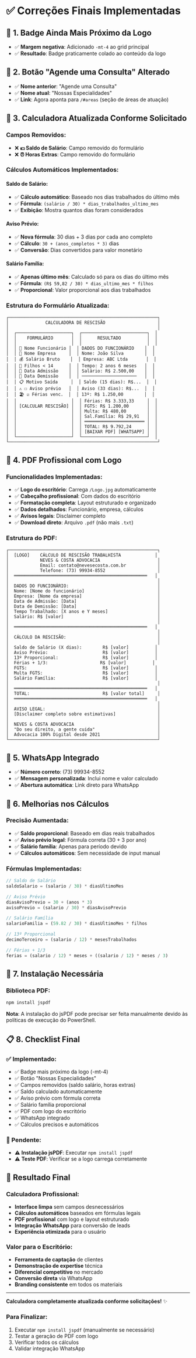 # ✅ Correções Finais Implementadas

## 📏 **1. Badge Ainda Mais Próximo da Logo**
- ✅ **Margem negativa**: Adicionado `-mt-4` ao grid principal
- ✅ **Resultado**: Badge praticamente colado ao conteúdo da logo

## 🔄 **2. Botão "Agende uma Consulta" Alterado**
- ✅ **Nome anterior**: "Agende uma Consulta"
- ✅ **Nome atual**: "Nossas Especialidades"
- ✅ **Link**: Agora aponta para `/#areas` (seção de áreas de atuação)

## 🧮 **3. Calculadora Atualizada Conforme Solicitado**

### **Campos Removidos**:
- ❌ **💵 Saldo de Salário**: Campo removido do formulário
- ❌ **⏰ Horas Extras**: Campo removido do formulário

### **Cálculos Automáticos Implementados**:

#### **Saldo de Salário**:
- ✅ **Cálculo automático**: Baseado nos dias trabalhados do último mês
- ✅ **Fórmula**: `(salário / 30) * dias_trabalhados_ultimo_mes`
- ✅ **Exibição**: Mostra quantos dias foram considerados

#### **Aviso Prévio**:
- ✅ **Nova fórmula**: 30 dias + 3 dias por cada ano completo
- ✅ **Cálculo**: `30 + (anos_completos * 3)` dias
- ✅ **Conversão**: Dias convertidos para valor monetário

#### **Salário Família**:
- ✅ **Apenas último mês**: Calculado só para os dias do último mês
- ✅ **Fórmula**: `(R$ 59,82 / 30) * dias_ultimo_mes * filhos`
- ✅ **Proporcional**: Valor proporcional aos dias trabalhados

### **Estrutura do Formulário Atualizada**:
```
┌─────────────────────────────────────────────────────────┐
│              CALCULADORA DE RESCISÃO                    │
│                                                         │
│  ┌─────────────────────┐  ┌─────────────────────────┐  │
│  │    FORMULÁRIO       │  │      RESULTADO          │  │
│  │                     │  │                         │  │
│  │ 👤 Nome Funcionário │  │ DADOS DO FUNCIONÁRIO    │  │
│  │ 🏢 Nome Empresa     │  │ Nome: João Silva        │  │
│  │ 💰 Salário Bruto    │  │ Empresa: ABC Ltda       │  │
│  │ 👶 Filhos < 14      │  │ Tempo: 2 anos 6 meses   │  │
│  │ 📅 Data Admissão    │  │ Salário: R$ 2.500,00    │  │
│  │ 📅 Data Demissão    │  │ ─────────────────────   │  │
│  │ 📋 Motivo Saída     │  │ Saldo (15 dias): R$...  │  │
│  │ ⚠️ ☐ Aviso prévio   │  │ Aviso (33 dias): R$...  │  │
│  │ 🏖️ ☑ Férias venc.  │  │ 13º: R$ 1.250,00        │  │
│  │                     │  │ Férias: R$ 3.333,33     │  │
│  │ [CALCULAR RESCISÃO] │  │ FGTS: R$ 1.200,00       │  │
│  │                     │  │ Multa: R$ 480,00        │  │
│  │                     │  │ Sal.Família: R$ 29,91   │  │
│  │                     │  │ ═══════════════════════ │  │
│  │                     │  │ TOTAL: R$ 9.792,24      │  │
│  │                     │  │ [BAIXAR PDF] [WHATSAPP] │  │
│  └─────────────────────┘  └─────────────────────────┘  │
└─────────────────────────────────────────────────────────┘
```

## 📄 **4. PDF Profissional com Logo**

### **Funcionalidades Implementadas**:
- ✅ **Logo do escritório**: Carrega `/Logo.jpg` automaticamente
- ✅ **Cabeçalho profissional**: Com dados do escritório
- ✅ **Formatação completa**: Layout estruturado e organizado
- ✅ **Dados detalhados**: Funcionário, empresa, cálculos
- ✅ **Avisos legais**: Disclaimer completo
- ✅ **Download direto**: Arquivo `.pdf` (não mais `.txt`)

### **Estrutura do PDF**:
```
┌─────────────────────────────────────────────────────────┐
│  [LOGO]    CÁLCULO DE RESCISÃO TRABALHISTA             │
│            NEVES & COSTA ADVOCACIA                      │
│            Email: contato@nevesecosta.com.br            │
│            Telefone: (73) 99934-8552                    │
│  ═══════════════════════════════════════════════════   │
│                                                         │
│  DADOS DO FUNCIONÁRIO:                                  │
│  Nome: [Nome do funcionário]                            │
│  Empresa: [Nome da empresa]                             │
│  Data de Admissão: [Data]                               │
│  Data de Demissão: [Data]                               │
│  Tempo Trabalhado: [X anos e Y meses]                   │
│  Salário: R$ [valor]                                    │
│                                                         │
│  ═══════════════════════════════════════════════════   │
│                                                         │
│  CÁLCULO DA RESCISÃO:                                   │
│                                                         │
│  Saldo de Salário (X dias):        R$ [valor]          │
│  Aviso Prévio:                     R$ [valor]          │
│  13º Proporcional:                 R$ [valor]          │
│  Férias + 1/3:                    R$ [valor]          │
│  FGTS:                             R$ [valor]          │
│  Multa FGTS:                       R$ [valor]          │
│  Salário Família:                  R$ [valor]          │
│                                                         │
│  ═══════════════════════════════════════════════════   │
│  TOTAL:                            R$ [valor total]     │
│  ═══════════════════════════════════════════════════   │
│                                                         │
│  AVISO LEGAL:                                           │
│  [Disclaimer completo sobre estimativas]                │
│                                                         │
│  NEVES & COSTA ADVOCACIA                                │
│  "Do seu direito, a gente cuida"                        │
│  Advocacia 100% Digital desde 2021                      │
└─────────────────────────────────────────────────────────┘
```

## 📱 **5. WhatsApp Integrado**
- ✅ **Número correto**: (73) 99934-8552
- ✅ **Mensagem personalizada**: Inclui nome e valor calculado
- ✅ **Abertura automática**: Link direto para WhatsApp

## 🎯 **6. Melhorias nos Cálculos**

### **Precisão Aumentada**:
- ✅ **Saldo proporcional**: Baseado em dias reais trabalhados
- ✅ **Aviso prévio legal**: Fórmula correta (30 + 3 por ano)
- ✅ **Salário família**: Apenas para período devido
- ✅ **Cálculos automáticos**: Sem necessidade de input manual

### **Fórmulas Implementadas**:
```javascript
// Saldo de Salário
saldoSalario = (salario / 30) * diasUltimoMes

// Aviso Prévio
diasAvisoPrevio = 30 + (anos * 3)
avisoPrevio = (salario / 30) * diasAvisoPrevio

// Salário Família
salarioFamilia = (59.82 / 30) * diasUltimoMes * filhos

// 13º Proporcional
decimoTerceiro = (salario / 12) * mesesTrabalhados

// Férias + 1/3
ferias = (salario / 12) * meses + ((salario / 12) * meses / 3)
```

## 🚀 **7. Instalação Necessária**

### **Biblioteca PDF**:
```bash
npm install jspdf
```

**Nota**: A instalação do jsPDF pode precisar ser feita manualmente devido às políticas de execução do PowerShell.

## 📋 **8. Checklist Final**

### **✅ Implementado**:
- ✅ Badge mais próximo da logo (-mt-4)
- ✅ Botão "Nossas Especialidades" 
- ✅ Campos removidos (saldo salário, horas extras)
- ✅ Saldo calculado automaticamente
- ✅ Aviso prévio com fórmula correta
- ✅ Salário família proporcional
- ✅ PDF com logo do escritório
- ✅ WhatsApp integrado
- ✅ Cálculos precisos e automáticos

### **🔧 Pendente**:
- ⚠️ **Instalação jsPDF**: Executar `npm install jspdf`
- ⚠️ **Teste PDF**: Verificar se a logo carrega corretamente

## 🎯 **Resultado Final**

### **Calculadora Profissional**:
- **Interface limpa** sem campos desnecessários
- **Cálculos automáticos** baseados em fórmulas legais
- **PDF profissional** com logo e layout estruturado
- **Integração WhatsApp** para conversão de leads
- **Experiência otimizada** para o usuário

### **Valor para o Escritório**:
- **Ferramenta de captação** de clientes
- **Demonstração de expertise** técnica
- **Diferencial competitivo** no mercado
- **Conversão direta** via WhatsApp
- **Branding consistente** em todos os materiais

---

**Calculadora completamente atualizada conforme solicitações!** ✨

### **Para Finalizar**:
1. Executar `npm install jspdf` (manualmente se necessário)
2. Testar a geração de PDF com logo
3. Verificar todos os cálculos
4. Validar integração WhatsApp
